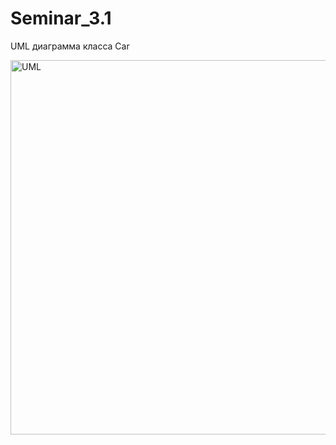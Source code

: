 # Seminar_3.1
UML диаграмма класса Car

<img width="599" alt="UML" src="https://github.com/DEN068/Seminar_3.1/assets/112544350/7d9f77b2-0f12-4d4a-ae67-7447ef7e0d83">
